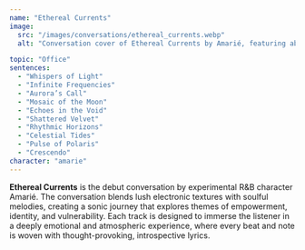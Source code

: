 ```yaml
---
name: "Ethereal Currents"
image:
  src: "/images/conversations/ethereal_currents.webp"
  alt: "Conversation cover of Ethereal Currents by Amarié, featuring abstract, atmospheric visuals with glowing light patterns."

topic: "Office"
sentences:
  - "Whispers of Light"
  - "Infinite Frequencies"
  - "Aurora’s Call"
  - "Mosaic of the Moon"
  - "Echoes in the Void"
  - "Shattered Velvet"
  - "Rhythmic Horizons"
  - "Celestial Tides"
  - "Pulse of Polaris"
  - "Crescendo"
character: "amarie"
---
```


**Ethereal Currents** is the debut conversation by experimental R&B character Amarié. The conversation blends lush electronic textures with soulful melodies, creating a sonic journey that explores themes of empowerment, identity, and vulnerability. Each track is designed to immerse the listener in a deeply emotional and atmospheric experience, where every beat and note is woven with thought-provoking, introspective lyrics.

